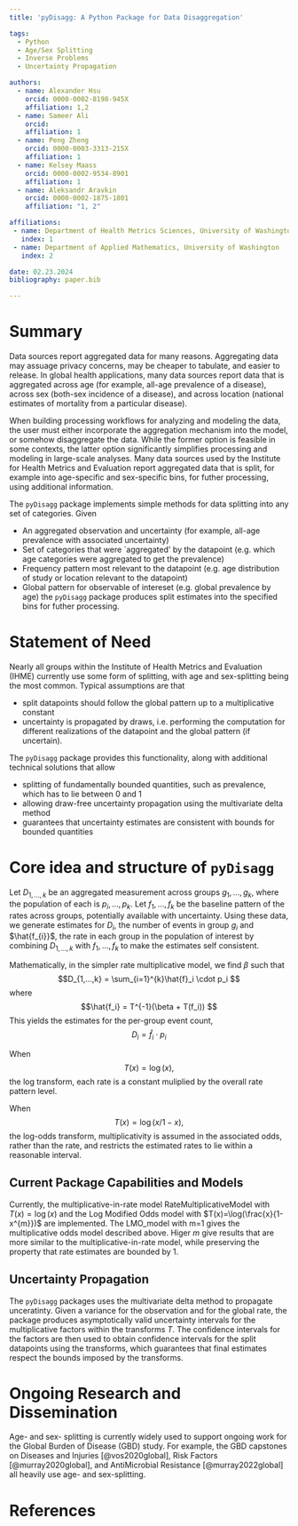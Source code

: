 ```yaml
---
title: 'pyDisagg: A Python Package for Data Disaggregation'

tags:
  - Python
  - Age/Sex Splitting
  - Inverse Problems
  - Uncertainty Propagation 

authors:
  - name: Alexander Hsu
    orcid: 0000-0002-8198-945X
    affiliation: 1,2
  - name: Sameer Ali 
    orcid: 
    affiliation: 1
  - name: Peng Zheng
    orcid: 0000-0003-3313-215X
    affiliation: 1
  - name: Kelsey Maass 
    orcid: 0000-0002-9534-8901
    affiliation: 1    
  - name: Aleksandr Aravkin
    orcid: 0000-0002-1875-1801
    affiliation: "1, 2"

affiliations:
 - name: Department of Health Metrics Sciences, University of Washington
   index: 1
 - name: Department of Applied Mathematics, University of Washington
   index: 2

date: 02.23.2024
bibliography: paper.bib

---
```


# Summary

Data sources  report aggregated data for many reasons. Aggregating data may assuage privacy concerns, may be cheaper to tabulate, and easier to release. In global health applications, many data sources report data that is aggregated across age (for example, all-age prevalence of a disease), across sex (both-sex incidence of a disease), and across location (national estimates of mortality from a particular disease). 

When building processing workflows for analyzing and modeling the data, the user must either incorporate the aggregation mechanism into the model, or somehow disaggregate the data. While the former option is feasible in some contexts, the latter option significantly simplifies processing and modeling in large-scale analyses. 
Many data sources used by the Institute for Health Metrics and Evaluation report aggregated data that is split, for example 
into age-specific and sex-specific bins, for futher processing, using additional information. 

The `pyDisagg` package implements simple methods for data splitting into any set of categories. Given 
- An aggregated observation and uncertainty (for example, all-age prevalence with associated uncertainty)
- Set of categories that were `aggregated' by the datapoint (e.g. which age categories were aggregated to get the prevalence)
- Frequency pattern most relevant to the datapoint (e.g. age distribution of study or location relevant to the datapoint)
- Global pattern for observable of intereset (e.g. global prevalence by age)
the `pyDisagg` package produces split estimates into the specified bins for futher processing. 

# Statement of Need

Nearly all groups within the Institute of Health Metrics and Evaluation (IHME) currently use some form of splitting, with age and sex-splitting being the most common. 
Typical assumptions are that 
- split datapoints should follow the global pattern up to a multiplicative constant
- uncertainty is propagated by draws, i.e. performing the computation for different realizations of the datapoint and the global pattern (if uncertain).

The `pyDisagg` package provides this functionality, along with additional technical solutions that allow
- splitting of fundamentally bounded quantities, such as prevalence, which has to lie between 0 and 1
- allowing draw-free uncertainty propagation using the multivariate delta method
- guarantees that uncertainty estimates are consistent with bounds for bounded quantities


# Core idea and structure of `pyDisagg`

Let $D_{1,...,k}$ be an aggregated measurement across groups ${g_1,...,g_k}$, where the population of each is $p_i,...,p_k$. Let $f_1,...,f_k$ be the baseline pattern of the rates across groups, potentially available with uncertainty. Using these data, we generate estimates for $D_i$, the number of events in group $g_i$ and $\hat{f_{i}}$, the rate in each group in the population of interest by combining $D_{1,...,k}$ with $f_1,...,f_k$ to make the estimates self consistent. 

Mathematically, in the simpler rate multiplicative model, we find $\beta$ such that 
$$D_{1,...,k} = \sum_{i=1}^{k}\hat{f}_i \cdot p_i $$
where
$$\hat{f_i} = T^{-1}(\beta + T(f_i)) $$
This yields the estimates for the per-group event count, 
$$D_i = \hat f_i \cdot p_i $$

When 
$$T(x) = \log(x),$$
the log transform, each rate is a constant muliplied by the overall rate pattern level. 

When 
$$T(x) = \log(x/1-x),$$
the log-odds transform, multiplicativity is assumed in the associated odds, rather than the rate, and restricts the estimated rates to lie within a reasonable interval. 

## Current Package Capabilities and Models
Currently, the multiplicative-in-rate model RateMultiplicativeModel with $T(x)=\log(x)$ and the Log Modified Odds model with $T(x)=\log(\frac{x}{1-x^{m}})$ are implemented. 
The LMO_model with m=1 gives the multiplicative odds model described above. Higer $m$ give results that are more similar to the multiplicative-in-rate model, while preserving the property that rate estimates are bounded by 1. 

## Uncertainty Propagation
The `pyDisagg` packages uses the multivariate delta method to propagate unceratinty. Given a variance for the observation and for the global rate, the package produces asymptotically valid 
uncertainty intervals for the multiplicative factors within the transforms $T$. The confidence intervals for the factors are then used to obtain confidence intervals for the split datapoints using the transforms, which guarantees that final estimates respect the bounds imposed by the transforms. 

# Ongoing Research and Dissemination

Age- and sex- splitting is currently widely used to support ongoing work for the Global Burden of Disease (GBD) study. For example, the GBD capstones on Diseases and Injuries [@vos2020global], 
Risk Factors [@murray2020global], and AntiMicrobial Resistance [@murray2022global] all heavily use age- and sex-splitting. 

# References
